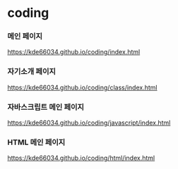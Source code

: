 # coding

### 메인 페이지
https://kde66034.github.io/coding/index.html   

### 자기소개 페이지
https://kde66034.github.io/coding/class/index.html   

### 자바스크립트 메인 페이지
https://kde66034.github.io/coding/javascript/index.html  

### HTML 메인 페이지
https://kde66034.github.io/coding/html/index.html  

